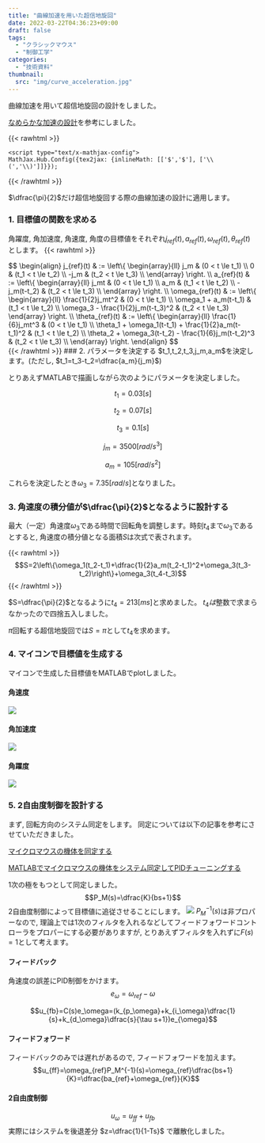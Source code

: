 ```yaml
---
title: "曲線加速を用いた超信地旋回"
date: 2022-03-22T04:36:23+09:00
draft: false
tags:
  - "クラシックマウス"
  - "制御工学"
categories:
  - "技術資料"
thumbnail:
  src: "img/curve_acceleration.jpg"
---
```


曲線加速を用いて超信地旋回の設計をしました。

<!--more-->

[なめらかな加速の設計](https://www.kerislab.jp/posts/2018-04-29-accel-designer1/)を参考にしました。

{{< rawhtml >}}
<script src="https://cdnjs.cloudflare.com/ajax/libs/mathjax/2.7.4/MathJax.js?config=TeX-AMS-MML_HTMLorMML"></script>
    <script type="text/x-mathjax-config">
    MathJax.Hub.Config({tex2jax: {inlineMath: [['$','$'], ['\\(','\\)']]}});
</script>
{{< /rawhtml >}}



$\dfrac{\pi}{2}$だけ超信地旋回する際の曲線加速の設計に適用します。

### 1. 目標値の関数を求める
角躍度, 角加速度, 角速度, 角度の目標値をそれぞれ$j_{ref}(t), a_{ref}(t), \omega_{ref}(t), \theta_{ref}(t)$ とします。
{{< rawhtml >}}
<div>
$$
\begin{align}
    j_{ref}(t)
     & :=
    \left\{ \begin{array}{ll}
        j_m  & (0 < t \le t_1)         \\
        0    & (t_1 < t \le t_2)         \\
        -j_m & (t_2 < t \le t_3)         \\
    \end{array} \right.
    \\
    a_{ref}(t)
     & :=
    \left\{ \begin{array}{ll}
        j_mt  & (0 < t \le t_1)         \\
        a_m         & (t_1 < t \le t_2)         \\
        -j_m(t-t_2) & (t_2 < t \le t_3)         \\
    \end{array} \right.
    \\
    \omega_{ref}(t)
     & :=
    \left\{ \begin{array}{ll}
        \frac{1}{2}j_mt^2 & (0 < t \le t_1)          \\
        \omega_1 + a_m(t-t_1)              & (t_1 < t \le t_2)          \\
        \omega_3 - \frac{1}{2}j_m(t-t_3)^2 & (t_2 < t \le t_3)  
    \end{array} \right.
    \\
    \theta_{ref}(t)
     & :=
    \left\{ \begin{array}{ll}
\frac{1}{6}j_mt^3 & (0 < t \le t_1)          \\
        \theta_1 + \omega_1(t-t_1) + \frac{1}{2}a_m(t-t_1)^2 & (t_1 < t \le t_2)          \\
        \theta_2 + \omega_3(t-t_2) - \frac{1}{6}j_m(t-t_2)^3 & (t_2 < t \le t_3)          \\
    \end{array} \right.
\end{align}
$$
</div>
{{< /rawhtml >}}
### 2. パラメータを決定する
$t_1,t_2,t_3,j_m,a_m$を決定します。(ただし, $t_1=t_3-t_2=\dfrac{a_m}{j_m}$)

とりあえずMATLABで描画しながら次のようにパラメータを決定しました。

$$t_1=0.03[s]$$

$$t_2=0.07[s]$$

$$t_3=0.1[s]$$

$$j_m=3500[rad/s^3]$$

$$a_m=105[rad/s^2]$$

これらを決定したとき$\omega_3=7.35[rad/s]$となりました。

### 3. 角速度の積分値が$\dfrac{\pi}{2}$となるように設計する
最大（一定）角速度$\omega_3$である時間で回転角を調整します。時刻$t_4$まで$\omega_3$であるとすると, 角速度の積分値となる面積$S$は次式で表されます。

{{< rawhtml >}}
$$S=2\left\{\omega_1(t_2-t_1)+\dfrac{1}{2}a_m(t_2-t_1)^2+\omega_3(t_3-t_2)\right\}+\omega_3(t_4-t_3)$$
{{< /rawhtml >}}

$S=\dfrac{\pi}{2}$となるように$t_4=213[ms]$と求めました。 $t_4は$整数で求まらなかったので四捨五入しました。

$\pi$回転する超信地旋回では$S=\pi$として$t_4$を求めます。

### 4. マイコンで目標値を生成する
マイコンで生成した目標値をMATLABでplotしました。
#### 角速度
![](https://i.imgur.com/fd5fMnz.jpg)
#### 角加速度
![](https://i.imgur.com/to0MSOB.jpg)
#### 角躍度
![](https://i.imgur.com/T4scQ6A.jpg)

### 5. 2自由度制御を設計する
まず, 回転方向のシステム同定をします。
同定については以下の記事を参考にさせていただきました。

[マイクロマウスの機体を同定する](http://idken.net/posts/2017-06-02-systemident/)

[MATLABでマイクロマウスの機体をシステム同定してPIDチューニングする](https://blog.oino.li/posts/matlabsystemidentification/)

1次の極をもつとして同定しました。
$$P_M(s)=\dfrac{K}{bs+1}$$
2自由度制御によって目標値に追従させることにします。
![](https://i.imgur.com/ooxfSI4.png)
$P_M^{-1}(s)$は非プロパーなので, 理論上では1次のフィルタを入れるなどしてフィードフォワードコントローラをプロパーにする必要がありますが, とりあえずフィルタを入れずに$F(s)=1$として考えます。
#### フィードバック
角速度の誤差にPID制御をかけます。
$$e_{\omega}=\omega_{ref}-\omega$$

$$u_{fb}=C(s)e_\omega=(k_{p_\omega}+k_{i_\omega}\dfrac{1}{s}+k_{d_\omega}\dfrac{s}{\tau s+1})e_{\omega}$$

#### フィードフォワード
フィードバックのみでは遅れがあるので, フィードフォワードを加えます。
$$u_{ff}=\omega_{ref}P_M^{-1}(s)=\omega_{ref}\dfrac{bs+1}{K}=\dfrac{ba_{ref}+\omega_{ref}}{K}$$

#### 2自由度制御
$$u_{\omega}=u_{ff}+u_{fb}$$
実際にはシステムを後退差分 $z=\dfrac{1}{1-Ts}$ で離散化しました。
<!--
### 6. 実機で実証する
-->

